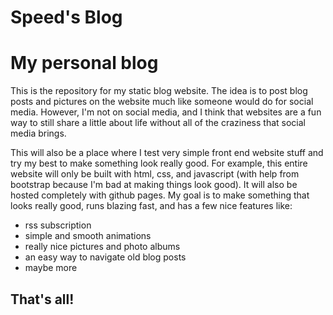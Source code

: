 # Speed's Blog

<h1>My personal blog</h1>

<p>This is the repository for my static blog website. The idea is to post blog posts and pictures on the website much like someone would do for social media. However, I'm not on social media, and I think that websites are a fun way to still share a little about life without all of the craziness that social media brings.</p>

<p>This will also be a place where I test very simple front end website stuff and try my best to make something look really good. For example, this entire website will only be built with html, css, and javascript (with help from bootstrap because I'm bad at making things look good). It will also be hosted completely with github pages. My goal is to make something that looks really good, runs blazing fast, and has a few nice features like:

<ul>
<li>rss subscription</li>
<li>simple and smooth animations</li>
<li>really nice pictures and photo albums</li>
<li>an easy way to navigate old blog posts</li>
<li>maybe more</li>
</ul>
</p>

<h2>That's all!</h2>

